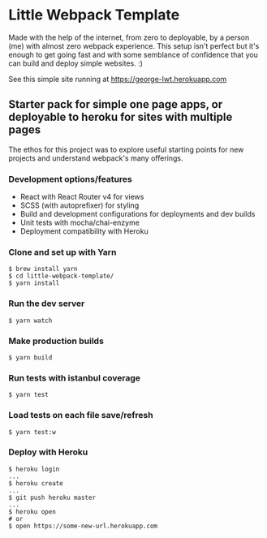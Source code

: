 # Little Webpack Template
Made with the help of the internet, from zero to deployable, by a person (me) with almost zero webpack experience. This setup isn't perfect but it's enough to get going fast and with some semblance of confidence that you can build and deploy simple websites. :)

See this simple site running at https://george-lwt.herokuapp.com

## Starter pack for simple one page apps, or deployable to heroku for sites with multiple pages
The ethos for this project was to explore useful starting points for new projects and understand webpack's many offerings.

### Development options/features
- React with React Router v4 for views
- SCSS (with autoprefixer) for styling
- Build and development configurations for deployments and dev builds
- Unit tests with mocha/chai-enzyme
- Deployment compatibility with Heroku

### Clone and set up with Yarn
```shell 
$ brew install yarn
$ cd little-webpack-template/
$ yarn install
```

### Run the dev server
```shell
$ yarn watch
```

### Make production builds
```shell
$ yarn build
```

### Run tests with istanbul coverage
```shell
$ yarn test
```

### Load tests on each file save/refresh
```shell
$ yarn test:w
```

### Deploy with Heroku
```shell
$ heroku login
...
$ heroku create
...
$ git push heroku master
...
$ heroku open
# or
$ open https://some-new-url.herokuapp.com
```
